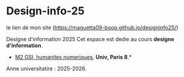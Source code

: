 # Design-info-25

le lien de mon site (https://maguetta09-boop.github.io/designinfo25/)

Designe d'information 2025
Cet espace est dedie au cours **designe d'information**.
* [M2 GSI, humanites numeriques](https://humanites-numeriques.univ-paris8.fr/-Master-GSI-), **Univ, Paris 8**.*

Anne universitatire : 2025-2026.




